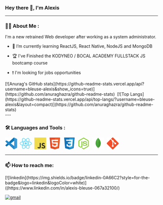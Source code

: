 ### Hey there 👋, I'm Alexis
---

### :man_technologist: About Me :

I'm a new retrained Web developer after working as a system administrator.

- 🌱 I’m currently learning ReactJS, React Native, NodeJS and MongoDB

- :trophy: I've Finished the KODYNEO / BOCAL ACADEMY FULLSTACK JS bootcamp course

- :exclamation: I'm looking for jobs opportunities

<div>
  [![Anurag's GitHub stats](https://github-readme-stats.vercel.app/api?username=bleuse-alexis&show_icons=true)](https://github.com/anuraghazra/github-readme-stats)&nbsp;
  [![Top Langs](https://github-readme-stats.vercel.app/api/top-langs/?username=bleuse-alexis&layout=compact)](https://github.com/anuraghazra/github-readme-stats)
  </div>
---

### :hammer_and_wrench: Languages and Tools :

<div>
  <img src="https://github.com/devicons/devicon/blob/master/icons/vscode/vscode-original.svg" title="vscode" alt="vscode" width="40" height="40" />&nbsp;
  <img src="https://github.com/devicons/devicon/blob/master/icons/react/react-original.svg" title="React" alt="React" width="40" height="40" />&nbsp;
    <img src="https://github.com/devicons/devicon/blob/master/icons/javascript/javascript-original.svg" title="javascript" alt="javascript" width="40" height="40" />&nbsp;
  <img src="https://github.com/devicons/devicon/blob/master/icons/html5/html5-original.svg" title="html5" alt="html5" width="40" height="40" />&nbsp;
  <img src="https://github.com/devicons/devicon/blob/master/icons/css3/css3-original.svg" title="css3" alt="css3" width="40" height="40" />&nbsp;
  <img src="https://github.com/devicons/devicon/blob/master/icons/nodejs/nodejs-original.svg" title="nodejs" alt="nodejs" width="40" height="40" />&nbsp;
  <img src="https://github.com/devicons/devicon/blob/master/icons/mongodb/mongodb-original.svg" title="mongodb" alt="mongodb" width="40" height="40" />&nbsp;
  <img src="https://github.com/devicons/devicon/blob/master/icons/git/git-original.svg" title="git" alt="git" width="40" height="40" />&nbsp;
</div>

---

### :mailbox: How to reach me:

<div>
  [![linkedin](https://img.shields.io/badge/linkedin-0A66C2?style=for-the-badge&logo=linkedin&logoColor=white)]((https://www.linkedin.com/in/alexis-bleuse-067a32100/)&nbsp;

[![gmail](https://img.shields.io/badge/Gmail-D14836?style=for-the-badge&logo=gmail&logoColor=white)](mailto:bleuse.alexis@gmail.com)
</div>

<!--
**bleuse-alexis/bleuse-alexis** is a ✨ _special_ ✨ repository because its `README.md` (this file) appears on your GitHub profile.

Here are some ideas to get you started:

- 🔭 I’m currently working on ...
- 👯 I’m looking to collaborate on ...
- 🤔 I’m looking for help with ...
- 💬 Ask me about ...
- 📫 How to reach me: ...
- 😄 Pronouns: ...
- ⚡ Fun fact: ...
-->
